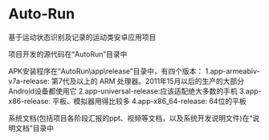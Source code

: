 ﻿# Auto-Run
基于运动状态识别及记录的运动类安卓应用项目

项目开发的源代码在“AutoRun”目录中

APK安装程序在“AutoRun\app\release”目录中，有四个版本：
1.app-armeabiv-v7a-release: 第7代及以上的 ARM 处理器。2011年15月以后的生产的大部分Android设备都使用它
2.app-universal-release:应该适配绝大多数的手机
3.app-x86-release: 平板、模拟器用得比较多
4.app-x86_64-release: 64位的平板

系统文档(包括项目各阶段汇报的ppt、视频等文档，以及系统开发说明文件)在“说明文档”目录中
